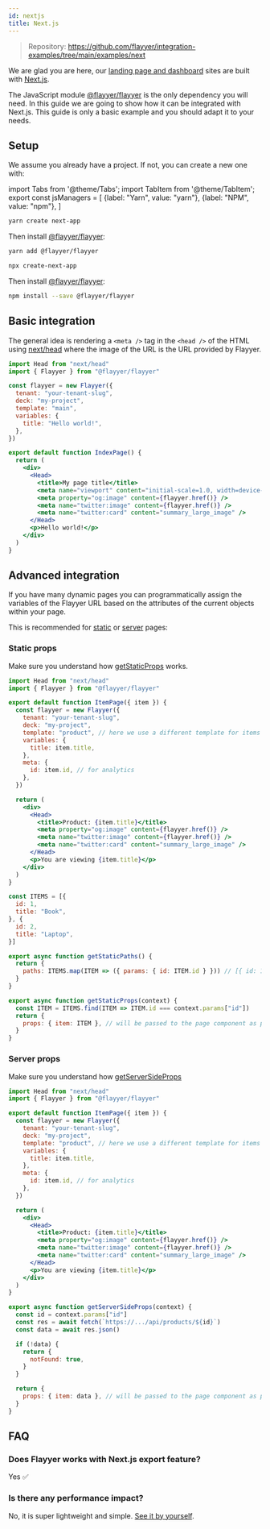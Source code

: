 ```yaml
---
id: nextjs
title: Next.js
---
```


> Repository: https://github.com/flayyer/integration-examples/tree/main/examples/next

We are glad you are here, our [landing page and dashboard](https://flayyer.com) sites are built with [Next.js](https://nextjs.org/).

The JavaScript module [@flayyer/flayyer](./flayyer-js.md) is the only dependency you will need. In this guide we are going to show how it can be integrated with Next.js. This guide is only a basic example and you should adapt it to your needs.

## Setup

We assume you already have a project. If not, you can create a new one with:

<!-- MDX variables -->
import Tabs from '@theme/Tabs';
import TabItem from '@theme/TabItem';
export const jsManagers = [
  {label: "Yarn", value: "yarn"},
  {label: "NPM", value: "npm"},
]

<Tabs groupId="js-manager" defaultValue="yarn" values={jsManagers}>
<TabItem value="yarn">

```bash title="Terminal.app"
yarn create next-app
```

Then install [@flayyer/flayyer](./flayyer-js.md):

```bash title="Terminal.app"
yarn add @flayyer/flayyer
```

</TabItem>

<TabItem value="npm">

```bash title="Terminal.app"
npx create-next-app
```

Then install [@flayyer/flayyer](./flayyer-js.md):

```bash title="Terminal.app"
npm install --save @flayyer/flayyer
```

</TabItem>
</Tabs>

## Basic integration

The general idea is rendering a `<meta />` tag in the `<head />` of the HTML using [next/head](https://nextjs.org/docs/api-reference/next/head) where the image of the URL is the URL provided by Flayyer.

```jsx title="pages/index.js" {2,4-11,19-21}
import Head from "next/head"
import { Flayyer } from "@flayyer/flayyer"

const flayyer = new Flayyer({
  tenant: "your-tenant-slug",
  deck: "my-project",
  template: "main",
  variables: {
    title: "Hello world!",
  },
})

export default function IndexPage() {
  return (
    <div>
      <Head>
        <title>My page title</title>
        <meta name="viewport" content="initial-scale=1.0, width=device-width" />
        <meta property="og:image" content={flayyer.href()} />
        <meta name="twitter:image" content={flayyer.href()} />
        <meta name="twitter:card" content="summary_large_image" />
      </Head>
      <p>Hello world!</p>
    </div>
  )
}
```

## Advanced integration

If you have many dynamic pages you can programmatically assign the variables of the Flayyer URL based on the attributes of the current objects within your page.

This is recommended for [static](#static-props) or [server](#server-props) pages:

### Static props

Make sure you understand how [getStaticProps](https://nextjs.org/docs/basic-features/data-fetching#getstaticprops-static-generation) works.

```jsx title="pages/products/[id].js" {2,5-15,21-23}
import Head from "next/head"
import { Flayyer } from "@flayyer/flayyer"

export default function ItemPage({ item }) {
  const flayyer = new Flayyer({
    tenant: "your-tenant-slug",
    deck: "my-project",
    template: "product", // here we use a different template for items
    variables: {
      title: item.title,
    },
    meta: {
      id: item.id, // for analytics
    },
  })

  return (
    <div>
      <Head>
        <title>Product: {item.title}</title>
        <meta property="og:image" content={flayyer.href()} />
        <meta name="twitter:image" content={flayyer.href()} />
        <meta name="twitter:card" content="summary_large_image" />
      </Head>
      <p>You are viewing {item.title}</p>
    </div>
  )
}

const ITEMS = [{
  id: 1,
  title: "Book",
}, {
  id: 2,
  title: "Laptop",
}]

export async function getStaticPaths() {
  return {
    paths: ITEMS.map(ITEM => ({ params: { id: ITEM.id } })) // [{ id: 1 }, { id: 2 }]
  }
}

export async function getStaticProps(context) {
  const ITEM = ITEMS.find(ITEM => ITEM.id === context.params["id"])
  return {
    props: { item: ITEM }, // will be passed to the page component as props
  }
}
```

### Server props

Make sure you understand how [getServerSideProps](https://nextjs.org/docs/basic-features/data-fetching#getserversideprops-server-side-rendering)

```jsx title="pages/products/[id].js" {2,5-15,21-23}
import Head from "next/head"
import { Flayyer } from "@flayyer/flayyer"

export default function ItemPage({ item }) {
  const flayyer = new Flayyer({
    tenant: "your-tenant-slug",
    deck: "my-project",
    template: "product", // here we use a different template for items
    variables: {
      title: item.title,
    },
    meta: {
      id: item.id, // for analytics
    },
  })

  return (
    <div>
      <Head>
        <title>Product: {item.title}</title>
        <meta property="og:image" content={flayyer.href()} />
        <meta name="twitter:image" content={flayyer.href()} />
        <meta name="twitter:card" content="summary_large_image" />
      </Head>
      <p>You are viewing {item.title}</p>
    </div>
  )
}

export async function getServerSideProps(context) {
  const id = context.params["id"]
  const res = await fetch(`https://.../api/products/${id}`)
  const data = await res.json()

  if (!data) {
    return {
      notFound: true,
    }
  }

  return {
    props: { item: data }, // will be passed to the page component as props
  }
}
```

## FAQ

### Does Flayyer works with Next.js export feature?

Yes ✅

### Is there any performance impact?

No, it is super lightweight and simple. [See it by yourself](https://bundlephobia.com/result?p=@flayyer/flayyer).
